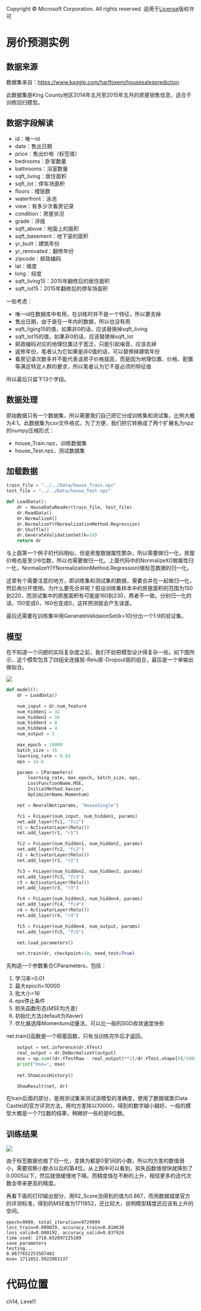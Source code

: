 Copyright © Microsoft Corporation. All rights reserved.
  适用于[License](https://github.com/Microsoft/ai-edu/blob/master/LICENSE.md)版权许可

# 房价预测实例

## 数据来源

数据集来自：https://www.kaggle.com/harlfoxem/housesalesprediction

此数据集是King County地区2014年五月至2015年五月的房屋销售信息，适合于训练回归模型。

## 数据字段解读

- id：唯一id
- date：售出日期
- price：售出价格（标签值）
- bedrooms：卧室数量
- bathrooms：浴室数量
- sqft_living：居住面积
- sqft_lot：停车场面积
- floors：楼层数
- waterfront：泳池
- view：有多少次看房记录
- condition：房屋状况
- grade：评级
- sqft_above：地面上的面积
- sqft_basement：地下室的面积
- yr_built：建筑年份
- yr_renovated：翻修年份
- zipcode：邮政编码
- lat：维度
- long：经度
- sqft_living15：2015年翻修后的居住面积
- sqft_lot15：2015年翻修后的停车场面积

一些考虑：

- 唯一id在数据库中有用，在训练时并不是一个特征，所以要去掉
- 售出日期，由于是在一年内的数据，所以也没有用
- sqft_liging15的值，如果非0的话，应该替换掉sqft_living
- sqft_lot15的值，如果非0的话，应该替换掉sqft_lot
- 邮政编码对应的地理位置过于宽泛，只能引起噪音，应该去掉
- 返修年份，笔者认为它如果是非0值的话，可以替换掉建筑年份
- 看房记录次数多并不能代表该房子价格就高，而是因为地理位置、价格、配置等满足特定人群的要求，所以笔者认为它不是必须的特征值

所以最后只留下13个字段。

## 数据处理

原始数据只有一个数据集，所以需要我们自己把它分成训练集和测试集，比例大概为4:1。此数据集为csv文件格式，为了方便，我们把它转换成了两个扩展名为npz的numpy压缩形式：
- house_Train.npz，训练数据集
- house_Test.npz，测试数据集

## 加载数据

```Python
train_file = "../../Data/house_Train.npz"
test_file = "../../Data/house_Test.npz"

def LoadData():
    dr = HouseDataReader(train_file, test_file)
    dr.ReadData()
    dr.NormalizeX()
    dr.NormalizeY(YNormalizationMethod.Regression)
    dr.Shuffle()
    dr.GenerateValidationSet(k=10)
    return dr
```
与上面第一个例子的代码相似，但是房屋数据属性繁杂，所以需要做归一化，房屋价格也是至少6位数，所以也需要做归一化。上面代码中的NormalizeX()做属性归一化，NormalizeY(YNormalizationMethod.Regression)做标签数据的归一化。

这里有个需要注意的地方，即训练集和测试集的数据，需要合并在一起做归一化，然后再分开使用。为什么要先合并呢？假设训练集样本中的房屋面积的范围为150到220，而测试集中的房屋面积有可能是160到230，两者不一致。分别归一化的话，150变成0，160也变成0，这样预测就会产生误差。

最后还需要在训练集中用GenerateValidaionSet(k=10)分出一个1:9的验证集。

## 模型

在不知道一个问题的实际复杂度之前，我们不妨把模型设计得复杂一些。如下图所示，这个模型包含了四组全连接层-Relu层-Dropout层的组合，最后是一个单输出做拟合。

<img src='./Images/14/non_linear_regression.png'/>

```Python
def model():
    dr = LoadData()

    num_input = dr.num_feature
    num_hidden1 = 32
    num_hidden2 = 16
    num_hidden3 = 8
    num_hidden4 = 4
    num_output = 1

    max_epoch = 10000
    batch_size = 16
    learning_rate = 0.01
    eps = 1e-6

    params = CParameters(
        learning_rate, max_epoch, batch_size, eps,
        LossFunctionName.MSE, 
        InitialMethod.Xavier, 
        OptimizerName.Momentum)

    net = NeuralNet(params, "HouseSingle")

    fc1 = FcLayer(num_input, num_hidden1, params)
    net.add_layer(fc1, "fc1")
    r1 = ActivatorLayer(Relu())
    net.add_layer(r1, "r1")

    fc2 = FcLayer(num_hidden1, num_hidden2, params)
    net.add_layer(fc2, "fc2")
    r2 = ActivatorLayer(Relu())
    net.add_layer(r2, "r2")

    fc3 = FcLayer(num_hidden2, num_hidden3, params)
    net.add_layer(fc3, "fc3")
    r3 = ActivatorLayer(Relu())
    net.add_layer(r3, "r3")

    fc4 = FcLayer(num_hidden3, num_hidden4, params)
    net.add_layer(fc4, "fc4")
    r4 = ActivatorLayer(Relu())
    net.add_layer(r4, "r4")

    fc5 = FcLayer(num_hidden4, num_output, params)
    net.add_layer(fc5, "fc5")

    net.load_parameters()

    net.train(dr, checkpoint=10, need_test=True)
```

先构造一个参数集合CParameters，包括：
   1. 学习率=0.01
   2. 最大epoch=10000
   3. 批大小=16
   4. eps停止条件
   5. 损失函数形态(MSE均方差)
   6. 初始化方法(default为Xavier)
   7. 优化器选择Momentum动量法，可以比一般的SGD收敛速度快些

net.train()函数是一个阻塞函数，只有当训练完毕后才返回。

```Python
    output = net.inference(dr.XTest)
    real_output = dr.DeNormalizeY(output)
    mse = np.sum((dr.YTestRaw - real_output)**2)/dr.YTest.shape[0]/10000
    print("mse=", mse)
    
    net.ShowLossHistory()

    ShowResult(net, dr)
```

在train后面的部分，是用测试集来测试该模型的准确度，使用了数据城堡(Data Castle)的官方评测方法，用均方差除以10000，得到的数字越小越好。一般的模型大概是一个7位数的结果，稍微好一些的是6位数。

## 训练结果

<img src='./Images/14/house_result.png'/>

由于标签数据也做了归一化，变换为都是0至1间的小数，所以均方差的数值很小，需要观察小数点以后的第4位。从上图中可以看到，损失函数值很快就降到了0.0005以下，然后就很缓慢地下降。而精度值在不断的上升，相信更多的迭代次数会带来更高的精度。

再看下面的打印输出部分，用R2_Score法得到的值为0.867，而用数据城堡官方的评测标准，得到的MSE值为1711852，还比较大，说明模型精度还应该有上升的空间。

```
epoch=9999, total_iteration=9729999
loss_train=0.000029, accuracy_train=0.810638
loss_valid=0.000192, accuracy_valid=0.837924
time used: 2718.652097225189
save parameters
testing...
0.8677652253507482
mse= 1711852.5022083137
```

# 代码位置

ch14, Level1

